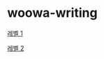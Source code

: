 # woowa-writing

[레벨 1](https://github.com/reddevilmidzy/woowa-writing/reddevilmidzy/level1.md)

[레벨 2](https://github.com/reddevilmidzy/woowa-writing/reddevilmidzy/level2.md)
